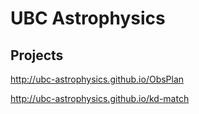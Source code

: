 # UBC Astrophysics

## Projects

http://ubc-astrophysics.github.io/ObsPlan

http://ubc-astrophysics.github.io/kd-match
